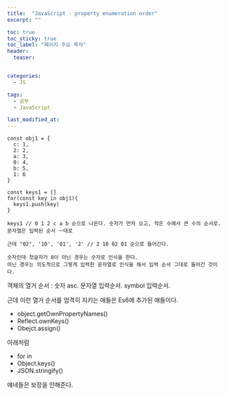 ```yaml
---
title:  "JavaScript - property enumeration order"
excerpt: ""

toc: true
toc_sticky: true
toc_label: "페이지 주요 목차"
header:
  teaser: 


categories:
  - JS

tags:
  - 공부
  - JavaScript

last_modified_at: 
---
```


```javscript
const obj1 = {
  c: 1,
  2: 2,
  a: 3,
  0: 4,
  b: 5,
  1: 6
}

const keys1 = []
for(const key in obj1){
  keys1.push(key)
}

keys1 // 0 1 2 c a b 순으로 나온다. 숫자가 먼저 오고, 작은 수에서 큰 수의 순서로. 문자열은 입력된 순서 ㅡ대로

근데 "02", '10', '01', '2' // 2 10 02 01 순으로 들어간다.

숫자인데 첫글자가 0이 아닌 경우는 숫자로 인식을 한다.
아닌 경우는 의도적으로 그렇게 입력한 문자열로 인식을 해서 입력 순서 그대로 들어간 것이다.
```

객체의 열거 순서 : 숫자 asc. 문자열 입력순서. symbol 입력순서.

근데 이런 열거 순서를 엄격히 지키는 애들은 Es6에 추가된 애들이다.

- object.getOwnPropertyNames()
- Reflect.ownKeys()
- Obejct.assign()

아래처럼

- for in
- Object.keys()
- JSON.stringify()

얘네들은 보장을 안해준다.
